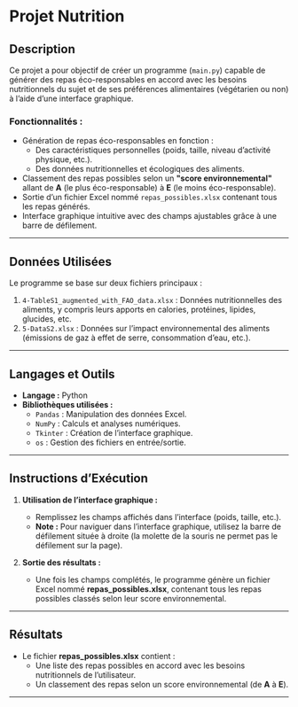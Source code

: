 # **Projet Nutrition**

## **Description**

Ce projet a pour objectif de créer un programme (`main.py`) capable de générer des repas éco-responsables en accord avec les besoins nutritionnels du sujet et de ses préférences alimentaires (végétarien ou non) à l’aide d’une interface graphique.

### **Fonctionnalités :**
- Génération de repas éco-responsables en fonction :
  - Des caractéristiques personnelles (poids, taille, niveau d’activité physique, etc.).
  - Des données nutritionnelles et écologiques des aliments.
- Classement des repas possibles selon un **"score environnemental"** allant de **A** (le plus éco-responsable) à **E** (le moins éco-responsable).
- Sortie d’un fichier Excel nommé `repas_possibles.xlsx` contenant tous les repas générés.
- Interface graphique intuitive avec des champs ajustables grâce à une barre de défilement.

---

## **Données Utilisées**

Le programme se base sur deux fichiers principaux :

1. `4-TableS1_augmented_with_FAO_data.xlsx` : Données nutritionnelles des aliments, y compris leurs apports en calories, protéines, lipides, glucides, etc.
2. `5-DataS2.xlsx` : Données sur l’impact environnemental des aliments (émissions de gaz à effet de serre, consommation d’eau, etc.).

---

## **Langages et Outils**

- **Langage :** Python
- **Bibliothèques utilisées :**
  - `Pandas` : Manipulation des données Excel.
  - `NumPy` : Calculs et analyses numériques.
  - `Tkinter` : Création de l’interface graphique.
  - `os` : Gestion des fichiers en entrée/sortie.

---

## **Instructions d’Exécution**
1. **Utilisation de l’interface graphique :**
   - Remplissez les champs affichés dans l’interface (poids, taille, etc.).
   - **Note :** Pour naviguer dans l’interface graphique, utilisez la barre de défilement située à droite (la molette de la souris ne permet pas le défilement sur la page).

2. **Sortie des résultats :**
   - Une fois les champs complétés, le programme génère un fichier Excel nommé **repas_possibles.xlsx**, contenant tous les repas possibles classés selon leur score environnemental.

---

## **Résultats**

- Le fichier **repas_possibles.xlsx** contient :
  - Une liste des repas possibles en accord avec les besoins nutritionnels de l’utilisateur.
  - Un classement des repas selon un score environnemental (de **A** à **E**).

---

